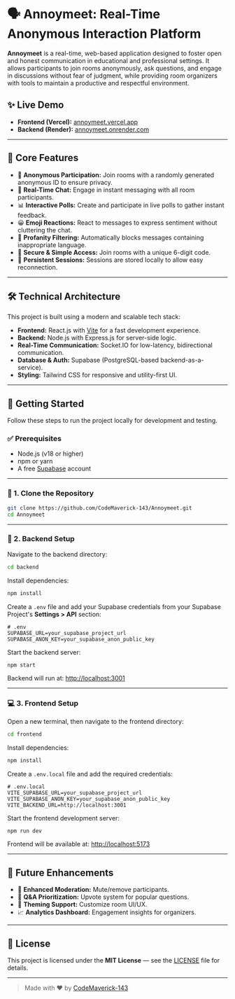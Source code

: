 # 🗣️ Annoymeet: Real-Time Anonymous Interaction Platform

**Annoymeet** is a real-time, web-based application designed to foster open and honest communication in educational and professional settings. It allows participants to join rooms anonymously, ask questions, and engage in discussions without fear of judgment, while providing room organizers with tools to maintain a productive and respectful environment.

## ✨ Live Demo

- **Frontend (Vercel):** [annoymeet.vercel.app](https://annoymeet.vercel.app)  
- **Backend (Render):** [annoymeet.onrender.com](https://annoymeet.onrender.com)

---

## 🎯 Core Features

- 🔐 **Anonymous Participation:** Join rooms with a randomly generated anonymous ID to ensure privacy.
- 💬 **Real-Time Chat:** Engage in instant messaging with all room participants.
- 📊 **Interactive Polls:** Create and participate in live polls to gather instant feedback.
- 😀 **Emoji Reactions:** React to messages to express sentiment without cluttering the chat.
- 🚫 **Profanity Filtering:** Automatically blocks messages containing inappropriate language.
- 🔑 **Secure & Simple Access:** Join rooms with a unique 6-digit code.
- 💾 **Persistent Sessions:** Sessions are stored locally to allow easy reconnection.

---

## 🛠️ Technical Architecture

This project is built using a modern and scalable tech stack:

- **Frontend:** React.js with [Vite](https://vitejs.dev/) for a fast development experience.
- **Backend:** Node.js with Express.js for server-side logic.
- **Real-Time Communication:** Socket.IO for low-latency, bidirectional communication.
- **Database & Auth:** Supabase (PostgreSQL-based backend-as-a-service).
- **Styling:** Tailwind CSS for responsive and utility-first UI.

---

## 🚀 Getting Started

Follow these steps to run the project locally for development and testing.

### ✅ Prerequisites

- Node.js (v18 or higher)
- npm or yarn
- A free [Supabase](https://supabase.com) account

---

### 📁 1. Clone the Repository

```bash
git clone https://github.com/CodeMaverick-143/Annoymeet.git
cd Annoymeet
```
---

### 🔧 2. Backend Setup

Navigate to the backend directory:

```bash
cd backend
```

Install dependencies:

```bash
npm install
```

Create a `.env` file and add your Supabase credentials from your Supabase Project's **Settings > API** section:

```env
# .env
SUPABASE_URL=your_supabase_project_url
SUPABASE_ANON_KEY=your_supabase_anon_public_key
```

Start the backend server:

```bash
npm start
```

Backend will run at: [http://localhost:3001](http://localhost:3001)

---

### 💻 3. Frontend Setup

Open a new terminal, then navigate to the frontend directory:

```bash
cd frontend
```

Install dependencies:

```bash
npm install
```

Create a `.env.local` file and add the required credentials:

```env
# .env.local
VITE_SUPABASE_URL=your_supabase_project_url
VITE_SUPABASE_ANON_KEY=your_supabase_anon_public_key
VITE_BACKEND_URL=http://localhost:3001
```

Start the frontend development server:

```bash
npm run dev
```

Frontend will be available at: [http://localhost:5173](http://localhost:5173)

---

## 🌟 Future Enhancements

* 🧹 **Enhanced Moderation:** Mute/remove participants.
* 🔼 **Q\&A Prioritization:** Upvote system for popular questions.
* 🎨 **Theming Support:** Customize room UI/UX.
* 📈 **Analytics Dashboard:** Engagement insights for organizers.

---

## 📄 License

This project is licensed under the **MIT License** — see the [LICENSE](LICENSE.md) file for details.

---

> Made with ❤️ by [CodeMaverick-143](https://github.com/CodeMaverick-143)
